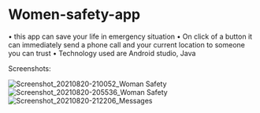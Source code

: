 # Women-safety-app
• this app can save your life in emergency situation
• On click of a button it can immediately send a phone call and your current location to someone you can trust
• Technology used are Android studio, Java

Screenshots:



![Screenshot_20210820-210052_Woman Safety](https://user-images.githubusercontent.com/72352984/130310142-2ddc67f3-00cd-475c-9fef-a3bf4808b61c.jpg)
![Screenshot_20210820-205536_Woman Safety](https://user-images.githubusercontent.com/72352984/130310145-6e19252a-1201-4992-a866-8afdc91b1daa.jpg)
![Screenshot_20210820-212206_Messages](https://user-images.githubusercontent.com/72352984/130310148-d79691bd-b379-4049-bbbc-54599883ef80.jpg)



